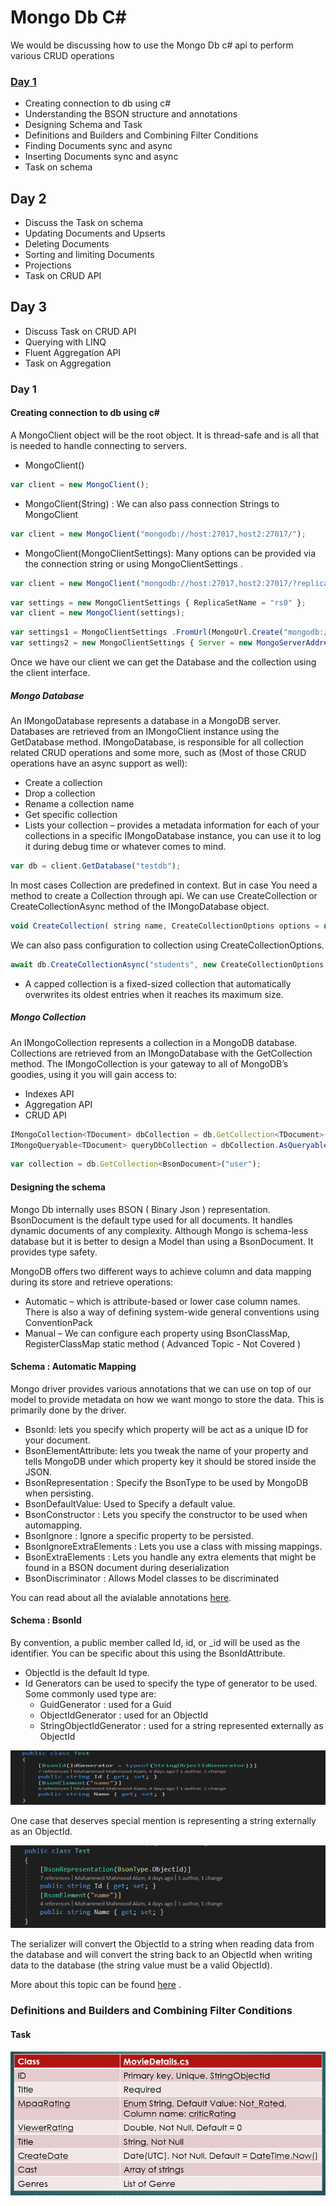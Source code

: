 # Mongo Db C#
We would be discussing how to use the Mongo Db c# api to perform various CRUD operations

### [Day 1](#day-1) 
* Creating connection to db using c#
* Understanding the BSON structure and annotations
* Designing Schema and Task
* Definitions and Builders and Combining Filter Conditions
* Finding Documents sync and async
* Inserting Documents sync and async
* Task on schema

## Day 2
* Discuss the Task on schema
* Updating Documents and Upserts
* Deleting Documents
* Sorting  and limiting Documents
* Projections
* Task on CRUD API


## Day 3
* Discuss Task on CRUD API
* Querying with LINQ
* Fluent Aggregation API
* Task on Aggregation

### Day 1
#### Creating connection to db using c#  

A MongoClient object will be the root object. It is thread-safe and is all that is needed to handle connecting to servers.
 - MongoClient()
```js
var client = new MongoClient();
```
 - MongoClient(String) : We  can also pass connection Strings to MongoClient
 ```js
var client = new MongoClient("mongodb://host:27017,host2:27017/");
```
 - MongoClient(MongoClientSettings): Many options can be provided via the connection string or using MongoClientSettings .
 ```js
var client = new MongoClient("mongodb://host:27017,host2:27017/?replicaSet=rs0");
```
```js
var settings = new MongoClientSettings { ReplicaSetName = "rs0" }; 
var client = new MongoClient(settings);
```
```js
var settings1 = MongoClientSettings .FromUrl(MongoUrl.Create("mongodb://localhost:27017"));
var settings2 = new MongoClientSettings { Server = new MongoServerAddress("localhost", 27017), UseSsl = false };
```
 
 Once we have our client we can get the Database and the collection using the client interface.
##### Mongo Database
An IMongoDatabase represents a database in a MongoDB server. Databases are retrieved from an IMongoClient instance using the GetDatabase method.
IMongoDatabase, is responsible for all collection related CRUD operations and some more, such as (Most of those CRUD operations have an async support as well):
 - Create a collection
 - Drop a collection
 - Rename a collection name
 - Get specific collection
 - Lists your collection – provides a metadata information for each of your collections in a specific IMongoDatabase instance, you can use it to log it during debug time or whatever comes to mind.

```js
var db = client.GetDatabase("testdb");
```
In most cases Collection are predefined in context. But in case You need a method to create a Collection through api. We can use CreateCollection or CreateCollectionAsync method of the IMongoDatabase object.
```js
void CreateCollection( string name, CreateCollectionOptions options = null, CancellationToken cancellationToken = null )
```

We can also pass configuration to collection using CreateCollectionOptions.
```js
await db.CreateCollectionAsync("students", new CreateCollectionOptions { AutoIndexId = false, MaxDocuments = 25, Capped = true });
```

* A capped collection is a fixed-sized collection that automatically overwrites its oldest entries when it reaches its maximum size.

##### Mongo Collection
An IMongoCollection<TDocument> represents a collection in a MongoDB database. Collections are retrieved from an IMongoDatabase with the GetCollection<TDocument> method.
The IMongoCollection is your gateway to all of MongoDB’s goodies, using it you will gain access to:
- Indexes API
- Aggregation API
- CRUD API
```js
IMongoCollection<TDocument> dbCollection = db.GetCollection<TDocument>("generic");
IMongoQueryable<TDocument> queryDbCollection = dbCollection.AsQueryable();
```

```js
var collection = db.GetCollection<BsonDocument>("user");
```

#### Designing the schema
Mongo Db internally uses BSON ( Binary Json ) representation. BsonDocument is the default type used for all documents. It handles dynamic documents of any complexity. Although Mongo is schema-less database but it is better to design a Model than using a BsonDocument. It provides type safety.

MongoDB offers two different ways to achieve column and data mapping during its store and retrieve operations:
- Automatic – which is attribute-based or lower case column names. There is also a way of defining system-wide general conventions using ConventionPack
- Manual – We can configure each property using BsonClassMap, RegisterClassMap static method ( Advanced Topic - Not Covered )

#### Schema : Automatic Mapping

Mongo driver provides various annotations that we can use on top of our model to provide metadata on how we want mongo to store the data. This is primarily done by the driver.
- BsonId: lets you specify which property will be act as a unique ID for your document.
- BsonElementAttribute: lets you tweak the name of your property and tells MongoDB under which property key it should be stored inside the JSON.
- BsonRepresentation : Specify the BsonType to be used by MongoDB when persisting.
- BsonDefaultValue: Used to Specify a default value.
- BsonConstructor : Lets you specify the constructor to be used when automapping.
- BsonIgnore : Ignore a specific property to be persisted.
- BsonIgnoreExtraElements : Lets you use a class with missing mappings.
- BsonExtraElements : Lets you handle any extra elements that might be found in a BSON document during deserialization
- BsonDiscriminator : Allows Model classes to be discriminated


You can read about all the avialable annotations [here](http://mongodb.github.io/mongo-csharp-driver/2.7/reference/bson/mapping/).


#### Schema : BsonId
By convention, a public member called Id, id, or _id will be used as the identifier. You can be specific about this using the BsonIdAttribute. 

- ObjectId is the default Id type.
- Id Generators can be used to specify the type of generator to be used. Some commonly used type are:
    - GuidGenerator : used for a Guid
    - ObjectIdGenerator : used for an ObjectId
    - StringObjectIdGenerator : used for a string represented externally as ObjectId

![Bson Generators](./docs/annotaions_generators.png)

One case that deserves special mention is representing a string externally as an ObjectId.

![Bson Types](./docs/annotaions_bsontype.png)

The serializer will convert the ObjectId to a string when reading data from the database and will convert the string back to an ObjectId when writing data to the database (the string value must be a valid ObjectId).


More about this topic can be found [here](http://mongodb.github.io/mongo-csharp-driver/2.7/reference/bson/mapping/conventions/) .

### Definitions and Builders and Combining Filter Conditions


#### Task
![Schema Task](./docs/annotaions_task.png)

